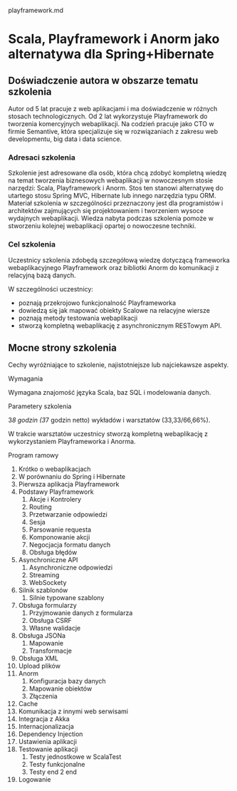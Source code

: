 playframework.md

# Scala, Playframework i Anorm jako alternatywa dla Spring+Hibernate


## Doświadczenie autora w obszarze tematu szkolenia
Autor od 5 lat pracuje z web aplikacjami i ma doświadczenie w różnych stosach technologicznych. Od 2 lat wykorzystuje Playframework do tworzenia komercyjnych webaplikacji. Na codzień pracuje jako CTO w firmie Semantive, która specjalizuje się w rozwiązaniach z zakresu web developmentu, big data i data science.

### Adresaci szkolenia
Szkolenie jest adresowane dla osób, która chcą zdobyć kompletną wiedzę na temat tworzenia biznesowych webaplikacji w nowoczesnym stosie narzędzi: Scala, Playframework i Anorm. Stos ten stanowi alternatywę do utartego stosu Spring MVC, Hibernate lub innego narzędzia typu ORM.
Materiał szkolenia w szczególności przeznaczony jest dla programistów i architektów zajmujących się projektowaniem i tworzeniem wysoce wydajnych webaplikacji.
Wiedza nabyta podczas szkolenia pomoże w stworzeniu kolejnej webaplikacji opartej o nowoczesne techniki.

### Cel szkolenia
Uczestnicy szkolenia zdobędą szczegółową wiedzę dotyczącą frameworka webaplikacyjnego Playframework oraz bibliotki Anorm do komunikacji z relacyjną bazą danych. 

W szczególności uczestnicy:
- poznają przekrojowo funkcjonalność Playframeworka
- dowiedzą się jak mapować obiekty Scalowe na relacyjne wiersze
- poznają metody testowania webaplikacji
- stworzą kompletną webaplikację z asynchronicznym RESTowym API.


## Mocne strony szkolenia
Cechy wyróżniające to szkolenie, najistotniejsze lub najciekawsze aspekty.

Wymagania

Wymagana znajomość języka Scala, baz SQL i modelowania danych.

Parametery szkolenia

3*8 godzin (3*7 godzin netto) wykładów i warsztatów (33,33/66,66%).

W trakcie warsztatów uczestnicy stworzą kompletną webaplikację z wykorzystaniem Playframeworka i Anorma.

Program ramowy

1. Krótko o webaplikacjach
2. W porównaniu do Spring i Hibernate
3. Pierwsza aplikacja Playframework
4. Podstawy Playframework
	1. Akcje i Kontrolery 
	2. Routing
	3. Przetwarzanie odpowiedzi
	4. Sesja
	5. Parsowanie requesta
	6. Komponowanie akcji
	7. Negocjacja formatu danych
	8. Obsługa błędów
5. Asynchroniczne API
	1. Asynchroniczne odpowiedzi
	2. Streaming
	3. WebSockety
6. Silnik szablonów
	1. Silnie typowane szablony
7. Obsługa formularzy
	1. Przyjmowanie danych z formularza
	2. Obsługa CSRF
	3. Własne walidacje
8. Obsługa JSONa
	1. Mapowanie
	2. Transformacje
9. Obsługa XML
10. Upload plików
11. Anorm
	1. Konfiguracja bazy danych
	2. Mapowanie obiektów
	3. Złączenia
12. Cache
13. Komunikacja z innymi web serwisami
14. Integracja z Akka
15. Internacjonalizacja
16. Dependency Injection
17. Ustawienia aplikacji
18. Testowanie aplikacji
	1. Testy jednostkowe w ScalaTest
	2. Testy funkcjonalne
	3. Testy end 2 end
19. Logowanie
